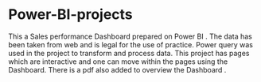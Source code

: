 # Power-BI-projects
 This a Sales performance Dashboard prepared on Power BI .
 The data has been taken from web and is legal for the use of practice. 
 Power query was used in the project to transform and process data.
 This project has pages which are interactive and one can move within the pages using the Dashboard.
 There is a pdf also added to overview the Dashboard .
